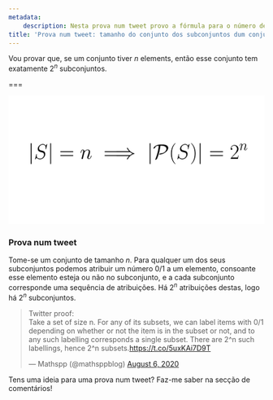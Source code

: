 ```yaml
---
metadata:
    description: Nesta prova num tweet provo a fórmula para o número de subconjuntos que um conjunto tem.
title: 'Prova num tweet: tamanho do conjunto dos subconjuntos dum conjunto'
---
```


Vou provar que, se um conjunto tiver $n$ elements, então esse conjunto tem exatamente $2^n$ subconjuntos.

===

![|S| = n implies that |P(S)| = 2^n](subsets.png)

### Prova num tweet

Tome-se um conjunto de tamanho $n$. Para qualquer um dos seus subconjuntos podemos atribuir um número $0$/$1$ a um elemento, consoante esse elemento esteja ou não no subconjunto, e a cada subconjunto corresponde uma sequência de atribuições. Há $2^n$ atribuições destas, logo há $2^n$ subconjuntos.

<blockquote class="twitter-tweet"><p lang="en" dir="ltr">Twitter proof:<br>Take a set of size n. For any of its subsets, we can label items with 0/1 depending on whether or not the item is in the subset or not, and to any such labelling corresponds a single subset. There are 2^n such labellings, hence 2^n subsets.<a href="https://t.co/5uxKAi7D9T">https://t.co/5uxKAi7D9T</a></p>&mdash; Mathspp (@mathsppblog) <a href="https://twitter.com/mathsppblog/status/1291501878111502338?ref_src=twsrc%5Etfw">August 6, 2020</a></blockquote> <script async src="https://platform.twitter.com/widgets.js" charset="utf-8"></script>

Tens uma ideia para uma prova num tweet? Faz-me saber na secção de comentários!
